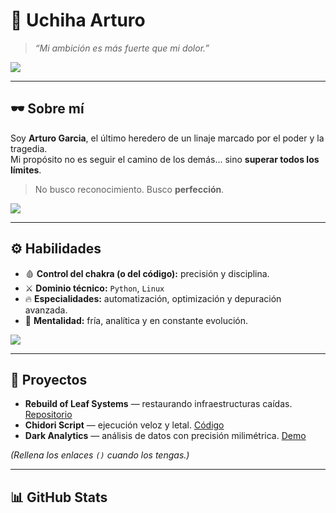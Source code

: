 # 🐍 Uchiha Arturo
> *“Mi ambición es más fuerte que mi dolor.”*  

<img src="https://i.pinimg.com/originals/d2/d8/4a/d2d84af7e4c6b6c33a606d3127f4d31e.gif">

---

## 🕶️ Sobre mí  
Soy **Arturo Garcia**, el último heredero de un linaje marcado por el poder y la tragedia.  
Mi propósito no es seguir el camino de los demás... sino **superar todos los límites**.  

> No busco reconocimiento. Busco **perfección**.  
<img src="https://media.tenor.com/zw9qpKwYlZgAAAAM/itachi-uchiha.gif">

---

## ⚙️ Habilidades  
- 🩸 **Control del chakra (o del código):** precisión y disciplina.  
- ⚔️ **Dominio técnico:** `Python`, `Linux`
- 🔥 **Especialidades:** automatización, optimización y depuración avanzada.  
- 🧠 **Mentalidad:** fría, analítica y en constante evolución.  

<img src="https://i.pinimg.com/originals/03/f3/32/03f33264dd223198e49f3d46f6168a41.gif">

---

## 🧩 Proyectos  
- **Rebuild of Leaf Systems** — restaurando infraestructuras caídas. [Repositorio]()  
- **Chidori Script** — ejecución veloz y letal. [Código]()  
- **Dark Analytics** — análisis de datos con precisión milimétrica. [Demo]()  

*(Rellena los enlaces `()` cuando los tengas.)*  

---

## 📊 GitHub Stats  
